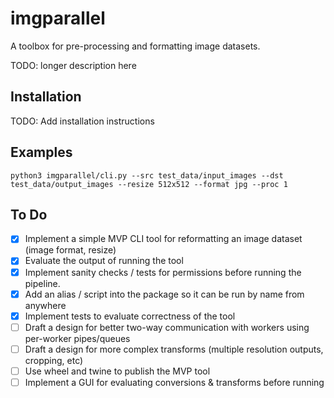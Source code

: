 # imgparallel

A toolbox for pre-processing and formatting image datasets.

TODO: longer description here

## Installation

TODO: Add installation instructions

## Examples

```
python3 imgparallel/cli.py --src test_data/input_images --dst test_data/output_images --resize 512x512 --format jpg --proc 1
```

## To Do

 - [X] Implement a simple MVP CLI tool for reformatting an image dataset (image format, resize)
 - [X] Evaluate the output of running the tool
 - [X] Implement sanity checks / tests for permissions before running the pipeline.
 - [X] Add an alias / script into the package so it can be run by name from anywhere
 - [X] Implement tests to evaluate correctness of the tool
 - [ ] Draft a design for better two-way communication with workers using per-worker pipes/queues
 - [ ] Draft a design for more complex transforms (multiple resolution outputs, cropping, etc)
 - [ ] Use wheel and twine to publish the MVP tool
 - [ ] Implement a GUI for evaluating conversions & transforms before running
